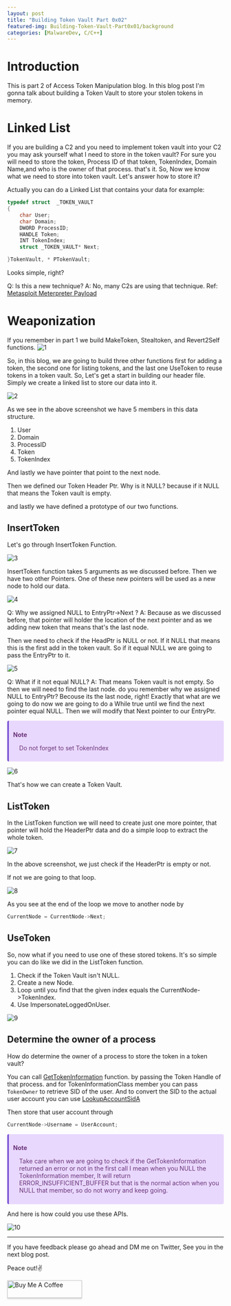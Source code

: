 ```yaml
---
layout: post
title: "Building Token Vault Part 0x02"
featured-img: Building-Token-Vault-Part0x01/background
categories: [MalwareDev, C/C++]
---
```


# Introduction

This is part 2 of Access Token Manipulation blog. In this blog post I'm gonna talk about building a Token Vault to store your stolen tokens in memory.

# Linked List

If you are building a C2 and you need to implement token vault into your C2 you may ask yourself what I need to store in the token vault?
For sure you will need to store the token, Process ID of that token, TokenIndex, Domain Name,and who is the owner of that process. that's it.
So, Now we know what we need to store into token vault. Let's answer how to store it? 

Actually you can do a Linked List that contains your data for example:

```CPP
typedef struct  _TOKEN_VAULT
{
    char User;
    char Domain;
    DWORD ProcessID;
    HANDLE Token;
    INT TokenIndex;
    struct _TOKEN_VAULT* Next;

}TokenVault, * PTokenVault;
```
Looks simple, right?

Q: Is this a new technique? 
A: No, many C2s are using that technique. Ref: [Metasploit Meterpreter Payload](https://github.com/rapid7/metasploit-payloads/blob/master/c/meterpreter/source/extensions/incognito/list_tokens.h#L7)


# Weaponization

If you remember in part 1 we build MakeToken, Stealtoken, and Revert2Self functions.
![1](/assets/img/posts/Building-Token-Vault-Part0x01/1.png)

So, in this blog, we are going to build three other functions first for adding a token, the second one for listing tokens, and the last one UseToken to reuse tokens in a token vault. So, Let's get a start in building our header file.
Simply we create a linked list to store our data into it.

![2](/assets/img/posts/Building-Token-Vault-Part0x01/2.png)

As we see in the above screenshot we have 5 members in this data structure. 

1. User
2. Domain
3. ProcessID
4. Token
5. TokenIndex

And lastly we have pointer that point to the next node.

Then we defined our Token Header Ptr. Why is it NULL? because if it NULL that means the Token vault is empty.

and lastly we have defined a prototype of our two functions.

## InsertToken

Let's go through InsertToken Function.

![3](/assets/img/posts/Building-Token-Vault-Part0x01/3.png)

InsertToken function takes 5 arguments as we discussed before. Then we have two other Pointers. One of these new pointers will be used as a new node to hold our data.

![4](/assets/img/posts/Building-Token-Vault-Part0x01/4.png)

Q: Why we assigned NULL to EntryPtr->Next ?
A: Because as we discussed before, that pointer will holder the location of the next pointer and as we adding new token that means that's the last node.

Then we need to check if the HeadPtr is NULL or not. If it NULL that means this is the first add in the token vault. So if it equal NULL we are going to pass the EntryPtr to it.

![5](/assets/img/posts/Building-Token-Vault-Part0x01/5.png)

Q: What if it not equal NULL? 
A: That means Token vault is not empty. So then we will need to find the last node. do you remember why we assigned NULL to EntryPtr? Becouse its the last node, right!
Exactly that what are we going to do now we are going to do a While true until we find the next pointer equal NULL.
Then we will modify that Next pointer to our EntryPtr.

<div class="warning" style='background-color:#E9D8FD; color: #69337A; border-left: solid #805AD5 4px; border-radius: 4px; padding:0.7em;'>
<span>
<p style='margin-top:1em;'>
<b>Note</b></p>
<p style='margin-left:1em;'>
Do not forget to set TokenIndex
</p></span>
</div>

![6](/assets/img/posts/Building-Token-Vault-Part0x01/6.png)

That's how we can create a Token Vault.

## ListToken

In the ListToken function we will need to create just one more pointer, that pointer will hold the HeaderPtr data and do a simple loop to extract the whole token.

![7](/assets/img/posts/Building-Token-Vault-Part0x01/7.png)

In the above screenshot, we just check if the HeaderPtr is empty or not.

If not we are going to that loop. 

![8](/assets/img/posts/Building-Token-Vault-Part0x01/8.png)

As you see at the end of the loop we move to another node by 

```cpp
CurrentNode = CurrentNode->Next;
```
## UseToken

So, now what if you need to use one of these stored tokens.
It's so simple you can do like we did in the ListToken function.
1. Check if the Token Vault isn't NULL.
2. Create a new Node.
3. Loop until you find that the given index equals the CurrentNode->TokenIndex.
4. Use ImpersonateLoggedOnUser.

![9](/assets/img/posts/Building-Token-Vault-Part0x01/9.png)


## Determine the owner of a process

How do determine the owner of a process to store the token in a token vault?

You can call [GetTokenInformation](https://docs.microsoft.com/en-us/windows/win32/api/securitybaseapi/nf-securitybaseapi-gettokeninformation?redirectedfrom=MSDN) function. by passing the Token Handle of that process. and for TokenInformationClass member you can pass `TokenOwner` to retrieve SID of the user. 
And to convert the SID to the actual user account you can use [LookupAccountSidA](https://docs.microsoft.com/en-us/windows/win32/api/winbase/nf-winbase-lookupaccountsida?redirectedfrom=MSDN)

Then store that user account through 

```CPP
CurrentNode->Username = UserAccount;
```

<div class="warning" style='background-color:#E9D8FD; color: #69337A; border-left: solid #805AD5 4px; border-radius: 4px; padding:0.7em;'>
<span>
<p style='margin-top:1em;'>
<b>Note</b></p>
<p style='margin-left:1em;'>
Take care when we are going to check if the GetTokenInformation returned an error or not in the first call I mean when you NULL the TokenInformation member, It will return ERROR_INSUFFICIENT_BUFFER but that is the normal action when you NULL that member, so do not worry and keep going.
</p></span>
</div>

And here is how could you use these APIs.

![10](/assets/img/posts/Building-Token-Vault-Part0x01/10.png)


<hr>

If you have feedback please go ahead and DM me on Twitter, See you in the next blog post.


Peace out!✌️

<a href="https://www.buymeacoffee.com/ret2pwn" target="_blank"><img src="https://www.buymeacoffee.com/assets/img/custom_images/orange_img.png" alt="Buy Me A Coffee" style="height: 41px !important;width: 174px !important;box-shadow: 0px 3px 2px 0px rgba(190, 190, 190, 0.5) !important;-webkit-box-shadow: 0px 3px 2px 0px rgba(190, 190, 190, 0.5) !important;" ></a>